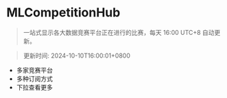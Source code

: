 # MLCompetitionHub

> 一站式显示各大数据竞赛平台正在进行的比赛，每天 16:00 UTC+8 自动更新。
  
> 更新时间: 2024-10-10T16:00:01+0800 

* 多家竞赛平台
* 多种订阅方式
* 下拉查看更多